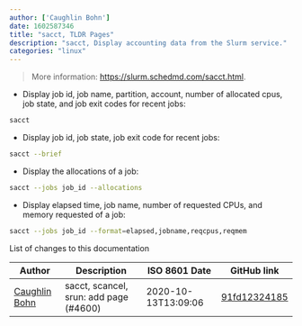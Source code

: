 ```yaml
---
author: ['Caughlin Bohn']
date: 1602587346
title: "sacct, TLDR Pages"
description: "sacct, Display accounting data from the Slurm service."
categories: "linux"
---
```

> More information: <https://slurm.schedmd.com/sacct.html>.

- Display job id, job name, partition, account, number of allocated cpus, job state, and job exit codes for recent jobs:

```bash
sacct
```

- Display job id, job state, job exit code for recent jobs:

```bash
sacct --brief
```

- Display the allocations of a job:

```bash
sacct --jobs job_id --allocations
```

- Display elapsed time, job name, number of requested CPUs, and memory requested of a job:

```bash
sacct --jobs job_id --format=elapsed,jobname,reqcpus,reqmem
```
List of changes to this documentation


Author | Description | ISO 8601 Date | GitHub link
------|-----|-----|-----
[Caughlin Bohn](mailto:35080828+cbohn4@users.noreply.github.com) | sacct, scancel, srun: add page (#4600) | 2020-10-13T13:09:06 | [91fd12324185](https://github.com/tldr-pages/tldr/commit/91fd12324185bd403faffa3c2712cd739c2b8d53)

